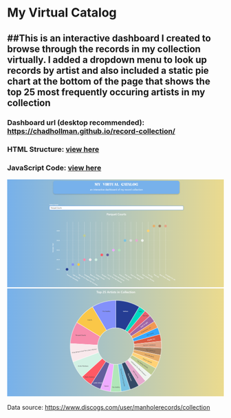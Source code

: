 # My Virtual Catalog

##This is an interactive dashboard I created to browse through the records in my collection virtually. I added a dropdown menu to look up records by artist 
and also included a static pie chart at the bottom of the page that shows the top 25 most frequently occuring artists in my collection
----------------
### Dashboard url (desktop recommended): https://chadhollman.github.io/record-collection/
### HTML Structure: [view here](index.html)
### JavaScript Code: [view here](records.js)
![Dashboard](dashboard_screenshot1.png)
![Dashboard](dashboard_screenshot2.png)

Data source: https://www.discogs.com/user/manholerecords/collection
